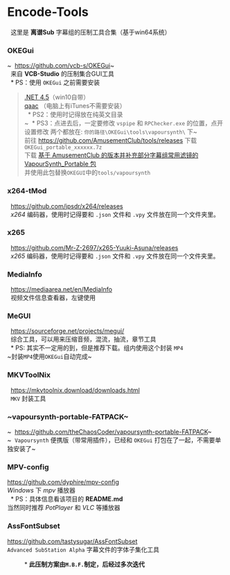 # Encode-Tools
&nbsp;&nbsp;这里是 **离谱Sub** 字幕组的压制工具合集（基于win64系统）

### OKEGui
~&nbsp;&nbsp;https://github.com/vcb-s/OKEGui~  
&nbsp;&nbsp;来自 **VCB-Studio** 的压制集合GUI工具  
&nbsp;&nbsp;* PS：使用 `OKEGui` 之前需要安装  
> [.NET 4.5](https://www.microsoft.com/zh-cn/download/details.aspx?id=30653)（win10自带）  
> [qaac](https://github.com/lipusub/Encode-Tools/releases/download/1.1/AppleApplicationSupport64.msi) （电脑上有iTunes不需要安装）  
&nbsp;&nbsp;* PS2：使用时记得放在纯英文目录  
~&nbsp;&nbsp;* PS3：点进去后，一定要修改 `vspipe` 和 `RPChecker.exe` 的位置，点开设置修改 两个都放在: `你的路径\OKEGui\tools\vapoursynth\` 下~  
前往 https://github.com/AmusementClub/tools/releases 下载`OKEGui_portable_xxxxxx.7z`  
下载 [基于 AmusementClub 的版本并补充部分字幕组常用滤镜的 VapourSynth_Portable 包](https://wweo-my.sharepoint.com/:u:/g/personal/lpsub_lpsub_com/EeE6P57IuxdIjXdjdblsmMkBwc9hnZQGt89EeT7VijEQWQ?e=MVtpHB)  
并使用此包替换`OKEGUI`中的`tools/vapoursynth`  

### x264-tMod
&nbsp;&nbsp;https://github.com/jpsdr/x264/releases  
&nbsp;&nbsp;*x264* 编码器，使用时记得要和 `.json` 文件和 `.vpy` 文件放在同一个文件夹里。  

### x265
&nbsp;&nbsp;https://github.com/Mr-Z-2697/x265-Yuuki-Asuna/releases  
&nbsp;&nbsp;*x265* 编码器，使用时记得要和 `.json` 文件和 `.vpy` 文件放在同一个文件夹里。  

### MediaInfo
&nbsp;&nbsp;https://mediaarea.net/en/MediaInfo  
&nbsp;&nbsp;视频文件信息查看器，左键使用  

### MeGUI
&nbsp;&nbsp;https://sourceforge.net/projects/megui/  
&nbsp;&nbsp;综合工具，可以用来压缩音频，混流，抽流，章节工具  
&nbsp;&nbsp;* PS: 其实不一定用的到，但是推荐下载。组内使用这个封装 `MP4`  
~封装`MP4`使用`OKEGui`自动完成~  

### MKVToolNix
&nbsp;&nbsp;https://mkvtoolnix.download/downloads.html  
&nbsp;&nbsp;`MKV` 封装工具  

### ~vapoursynth-portable-FATPACK~
~&nbsp;&nbsp;https://github.com/theChaosCoder/vapoursynth-portable-FATPACK~  
~&nbsp;&nbsp;`Vapoursynth` 便携版（带常用插件），已经和 `OKEGui` 打包在了一起，不需要单独安装了~  

### MPV-config

https://github.com/dyphire/mpv-config  
*Windows* 下 *mpv* 播放器  
&nbsp;&nbsp;* PS：具体信息看该项目的 **README.md**  
当然同时推荐 *PotPlayer* 和 *VLC* 等播放器

### AssFontSubset

https://github.com/tastysugar/AssFontSubset  
`Advanced SubStation Alpha` 字幕文件的字体子集化工具  

&nbsp;&nbsp;&nbsp;&nbsp;&nbsp;&nbsp;&nbsp;&nbsp;&nbsp;&nbsp;* **此压制方案由`M.B.F.`制定，后经过多次迭代**
